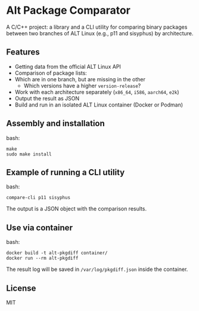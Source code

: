 # Alt Package Comparator

A C/C++ project: a library and a CLI utility for comparing binary packages between two branches of ALT Linux (e.g., p11 and sisyphus) by architecture.

## Features

- Getting data from the official ALT Linux API
- Comparison of package lists:
- Which are in one branch, but are missing in the other
  - Which versions have a higher `version-release`?
- Work with each architecture separately (`x86_64`, `i586`, `aarch64`, `e2k`)
- Output the result as JSON
- Build and run in an isolated ALT Linux container (Docker or Podman)

## Assembly and installation

bash:
```
make
sudo make install
```

## Example of running a CLI utility

bash:
```
compare-cli p11 sisyphus
```

The output is a JSON object with the comparison results.

## Use via container

bash:
```
docker build -t alt-pkgdiff container/
docker run --rm alt-pkgdiff
```

The result log will be saved in `/var/log/pkgdiff.json` inside the container.

## License

MIT
